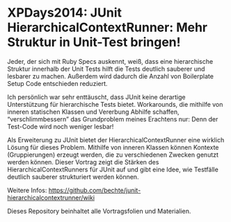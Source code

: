 XPDays2014: JUnit HierarchicalContextRunner: Mehr Struktur in Unit-Test bringen!
================================================================================

Jeder, der sich mit Ruby Specs auskennt, weiß, dass eine hierarchische Struktur innerhalb der Unit Tests hilft die Tests deutlich sauberer und lesbarer zu machen. Außerdem wird dadurch die Anzahl von Boilerplate Setup Code entschieden reduziert.

Ich persönlich war sehr enttäuscht, dass JUnit keine derartige Unterstützung für hierarchische Tests bietet. Workarounds, die mithilfe von inneren statischen Klassen und Vererbung Abhilfe schaffen, “verschlimmbessern” das Grundproblem meines Erachtens nur: Denn der Test-Code wird noch weniger lesbar!

Als Erweiterung zu JUnit bietet der HierarchicalContextRunner eine wirklich Lösung für dieses Problem. Mithilfe von inneren Klassen können Kontexte (Gruppierungen) erzeugt werden, die zu verschiedenen Zwecken genutzt werden können. Dieser Vortrag zeigt die Stärken des HierarchicalContextRunners für JUnit auf und gibt eine Idee, wie Testfälle deutlich sauberer strukturiert werden können.

Weitere Infos: https://github.com/bechte/junit-hierarchicalcontextrunner/wiki

Dieses Repository beinhaltet alle Vortragsfolien und Materialien.
